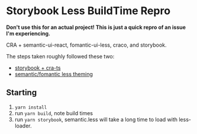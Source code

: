 # Storybook Less BuildTime Repro

**Don't use this for an actual project! This is just a quick repro of an issue I'm experiencing.**

CRA + semantic-ui-react, fomantic-ui-less, craco, and storybook.

The steps taken roughly followed these two:
- [storybook + cra-ts](https://medium.com/@dandobusiness/setting-up-a-react-typescript-storybook-project-5e4e9f540568)
- [semantic/fomantic less theming](https://react.semantic-ui.com/theming#theming-with-create-react-app)

## Starting

1. `yarn install`
2. run `yarn build`, note build times
3. run `yarn storybook`, semantic.less will take a long time to load with less-loader.
